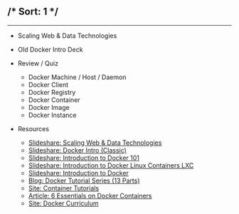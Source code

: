 /*
Sort: 1
*/
---
---
- Scaling Web & Data Technologies
- Old Docker Intro Deck
- Review / Quiz
    - Docker Machine  / Host / Daemon
    - Docker Client
    - Docker Registry
    - Docker Container
    - Docker Image
    - Docker Instance

- Resources
    - [Slideshare: Scaling Web & Data Technologies](https://www.slideshare.net/AnantCorp/scaling-cloud-web-data-technologies)
    - [Slideshare: Docker Intro (Classic)](https://www.slideshare.net/dotCloud/docker-intro-november)
    - [Slideshare: Introduction to Docker 101](https://www.slideshare.net/Docker/docker-101-introduction-to-docker)
    - [Slideshare: Introduction to Docker Linux Containers LXC](https://www.slideshare.net/jpetazzo/introduction-docker-linux-containers-lxc)
    - [Slideshare: Introduction to Docker](https://www.slideshare.net/giancosta86/introduction-to-docker-43302266)
    - [Blog: Docker Tutorial Series (13 Parts)](https://rominirani.com/docker-tutorial-series-a7e6ff90a023)
    - [Site: Container Tutorials](http://containertutorials.com/index.html)
    - [Article: 6 Essentials on Docker Containers](https://www.plesk.com/blog/business-industry/docker-containers-explained)
    - [Site: Docker Curriculum](https://prakhar.me/docker-curriculum)
